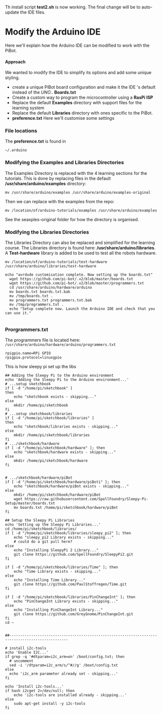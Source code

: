 Th install script **test2.sh** is now working. The final change will be to auto-update the IDE files.

# Modify the Arduino IDE 
Here we'll explain how the Arduino IDE can be modified to work with the PiBot.
#### Approach 
We wanted to modify the IDE to simplify its options and add some unique styling.
- create a unique PiBot board configuration and make it the IDE 's default instead of the *UNO*.. **Boards.txt**
- Create a custom way to program the microcontroller using a **RasPi ISP**
- Replace the default **Examples** directory with support files for the learning system
- Replace the default **Libraries** directory with ones specific to the PiBot.
- **preference.txt** Here we'll customise some settings 

### File locations
The **preference.txt** is found in 
```
~/.arduino
```
### Modifying the Examples and Libraries Directories
The Examples Directory is replaced with the 4 learning sections for the tutorials.
This is done by replacing files in the default **/usr/share/arduino/examples** directory:

```
mv /usr/share/arduino/examples /usr/share/arduino/examples-original
```

Then we can replace with the examples from the repo:

```
mv /location/of/arduino-tutorials/examples /usr/share/arduino/examples
```

See the seaxples-original folder for how the directory is organised.

### Modifying the Libraries Directories
The Libraries Directory can also be replaced and simplified for the learning course.
The Libraries directory is found here: **/usr/share/arduino/libraries**. 
A **Test-hardware** library is added to be used to test all the robots hardware. 

```
mv /location/of/arduino-tutorials/test-hardware /usr/share/arduino/libraries/test-hardware
```


```
echo "avrdude customisation complete. Now setting up the boards.txt"
  wget https://github.com/pi-bot/.v2/blob/master/boards.txt
  wget https://github.com/pi-bot/.v2/blob/master/programmers.txt
  cd /usr/share/arduino/hardware/arduino
  mv boards.txt boards.txt.bak
  mv /tmp/boards.txt .
  mv programmers.txt programmers.txt.bak
  mv /tmp/programmers.txt .
  echo "Setup complete now. Launch the Arduino IDE and check that you can use it."
  
  ```
  
  ### Prorgrammers.txt
  
 The programmers file is located here: `/usr/share/arduino/hardware/arduino/programmers.txt`
 
 ```
rpigpio.name=RPi GPIO
rpigpio.protocol=linuxgpio
```


This is how sleepy pi set up the libs

```
## Adding the Sleepy Pi to the Arduino environment
echo 'Adding the Sleepy Pi to the Arduino environment...'
# ...setup sketchbook
if [ -d "/home/pi/sketchbook" ]
then
    echo "sketchbook exists - skipping..."
else
    mkdir /home/pi/sketchbook
fi
# ...setup sketchbook/libraries
if [ -d "/home/pi/sketchbook/libraries" ]
then
    echo "sketchbook/libraries exists - skipping..."
else
    mkdir /home/pi/sketchbook/libraries
fi
# .../sketchbook/hardware
if [ -d "/home/pi/sketchbook/hardware" ]; then
    echo "sketchbook/hardware exists - skipping..."
else
    mkdir /home/pi/sketchbook/hardware 
fi


# .../sketchbook/hardware/piBot
if [ -d "/home/pi/sketchbook/hardware/piBoti" ]; then
    echo "sketchbook/hardware/piBot exists - skipping..."
else
    mkdir /home/pi/sketchbook/hardware/piBot
    wget https://raw.githubusercontent.com/SpellFoundry/Sleepy-Pi-Setup/master/boards.txt
    mv boards.txt /home/pi/sketchbook/hardware/piBot
fi

## Setup the Sleepy Pi Libraries
echo 'Setting up the Sleepy Pi Libraries...'
cd /home/pi/sketchbook/libraries/
if [ -d "/home/pi/sketchbook/libraries/sleepy_pi2" ]; then
    echo "sleepy_pi2 Library exists - skipping..."
    # could do a git pull here?
else
    echo "Installing SleepyPi 2 Library..."
    git clone https://github.com/SpellFoundry/SleepyPi2.git
fi

if [ -d "/home/pi/sketchbook/libraries/Time" ]; then
    echo "Time Library exists - skipping..."
else
    echo "Installing Time Library..."
    git clone https://github.com/PaulStoffregen/Time.git
fi

if [ -d "/home/pi/sketchbook/libraries/PinChangeInt" ]; then
    echo "PinChangeInt Library exists - skipping..."
else
    echo "Installing PinChangeInt Library..."
    git clone https://github.com/GreyGnome/PinChangeInt.git
fi
cd ~


##-------------------------------------------------------------------------------------------------

# install i2c-tools
echo 'Enable I2C...'
if grep -q '#dtparam=i2c_arm=on' /boot/config.txt; then
  # uncomment
  sed -i '/dtparam=i2c_arm/s/^#//g' /boot/config.txt
else
  echo 'i2c_arm parameter already set - skipping...'
fi

echo 'Install i2c-tools...'
if hash i2cget 2>/dev/null; then
    echo 'i2c-tools are installed already - skipping...'
else
    sudo apt-get install -y i2c-tools
fi
```
